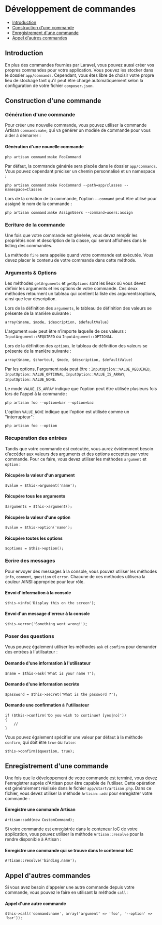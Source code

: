 # Développement de commandes

- [Introduction](#introduction)
- [Construction d'une commande](#building-a-command)
- [Enregistrement d'une commande](#registering-commands)
- [Appel d'autres commandes](#calling-other-commands)

<a name="introduction"></a>
## Introduction

En plus des commandes fournies par Laravel, vous pouvez aussi créer vos propres commandes pour votre application. Vous pouvez les stocker dans le dossier `app/commands`. Cependant, vous êtes libre de choisir votre propre lieu de stockage tant qu'il peut être chargé automatiquement selon la configuration de votre fichier `composer.json`.

<a name="building-a-command"></a>
## Construction d'une commande

### Génération d'une commande

Pour créer une nouvelle commande, vous pouvez utiliser la commande Artisan `command:make`, qui va générer un modèle de commande pour vous aider à démarrer :

#### Génération d'une nouvelle commande

	php artisan command:make FooCommand

Par défaut, la commande générée sera placée dans le dossier `app/commands`. Vous pouvez cependant préciser un chemin personnalisé et un namespace :

	php artisan command:make FooCommand --path=app/classes --namespace=Classes

Lors de la création de la commande, l'option `--command` peut être utilisé pour assigné le nom de la commande :

    php artisan command:make AssignUsers --command=users:assign

### Ecriture de la commande

Une fois que votre commande est générée, vous devez remplir les propriétés nom et description de la classe, qui seront affichées dans le listing des commandes.

La méthode `fire` sera appelée quand votre commande est exécutée. Vous devez placer le contenu de votre commande dans cette méthode.

### Arguments & Options

Les méthodes `getArguments` et `getOptions` sont les lieux où vous devez définir les arguments et les options de votre commande. Ces deux méthodes retournent un tableau qui contient la liste des arguments/options, ainsi que leur description.

Lors de la définition des `arguments`, le tableau de définition des valeurs se présente de la manière suivante :

	array($name, $mode, $description, $defaultValue)

L'argument `mode` peut être n'importe laquelle de ces valeurs : `InputArgument::REQUIRED` ou `InputArgument::OPTIONAL`.

Lors de la définition des `options`, le tableau de définition des valeurs se présente de la manière suivante :

	array($name, $shortcut, $mode, $description, $defaultValue)

Par les options, l'argument `mode` peut être : `InputOption::VALUE_REQUIRED`, `InputOption::VALUE_OPTIONAL`, `InputOption::VALUE_IS_ARRAY`, `InputOption::VALUE_NONE`.

Le mode `VALUE_IS_ARRAY` indique que l'option peut être utilisée plusieurs fois lors de l'appel à la commande :

	php artisan foo --option=bar --option=baz

L'option `VALUE_NONE` indique que l'option est utilisée comme un "interrupteur":

	php artisan foo --option

### Récupération des entrées

Tandis que votre commande est exécutée, vous aurez évidemment besoin d'accéder aux valeurs des arguments et des options acceptés par votre commande. Pour ce faire, vous devez utiliser les méthodes `argument` et `option` :

#### Récupère la valeur d'un argument

	$value = $this->argument('name');

#### Récupère tous les arguments

	$arguments = $this->argument();

#### Récupère la valeur d'une option

	$value = $this->option('name');

#### Récupère toutes les options

	$options = $this->option();

### Ecrire des messages

Pour envoyer des messages à la console, vous pouvez utiliser les méthodes `info`, `comment`, `question` et `error`. Chacune de ces méthodes utilisera la couleur AINSI appropriée pour leur rôle.

#### Envoi d'information à la console

	$this->info('Display this on the screen');

#### Envoi d'un message d'erreur à la console

	$this->error('Something went wrong!');

### Poser des questions

Vous pouvez également utiliser les méthodes `ask` et `confirm` pour demander des entrées à l'utilisateur :

#### Demande d'une information à l'utilisateur

	$name = $this->ask('What is your name ?');

#### Demande d'une information secrète

    $password = $this->secret('What is the password ?');


#### Demande une confirmation à l'utilisateur

	if ($this->confirm('Do you wish to continue? [yes|no]'))
	{
		//
	}

Vous pouvez également spécifier une valeur par défaut à la méthode `confirm`, qui doit être `true` ou `false`:

	$this->confirm($question, true);

<a name="registering-commands"></a>
## Enregistrement d'une commande

Une fois que le développement de votre commande est terminé, vous devez l'enregistrer auprès d'Artisan pour être capable de l'utiliser. Cette opération est généralement réalisée dans le fichier `app/start/artisan.php`. Dans ce fichier, vous devez utiliser la méthode `Artisan::add` pour enregistrer votre commande :

#### Enregistre une commande Artisan

	Artisan::add(new CustomCommand);

Si votre commande est enregistrée dans le [conteneur IoC](/4.1/ioc) de votre application, vous pouvez utiliser la méthode `Artisan::resolve` pour la rendre disponible à Artisan :

#### Enregistre une commande qui se trouve dans le conteneur IoC

	Artisan::resolve('binding.name');

<a name="calling-other-commands"></a>
## Appel d'autres commandes

Si vous avez besoin d'appeler une autre commande depuis votre commande, vous pouvez le faire en utilisant la méthode `call` :

#### Appel d'une autre commande

	$this->call('command:name', array('argument' => 'foo', '--option' => 'bar'));
